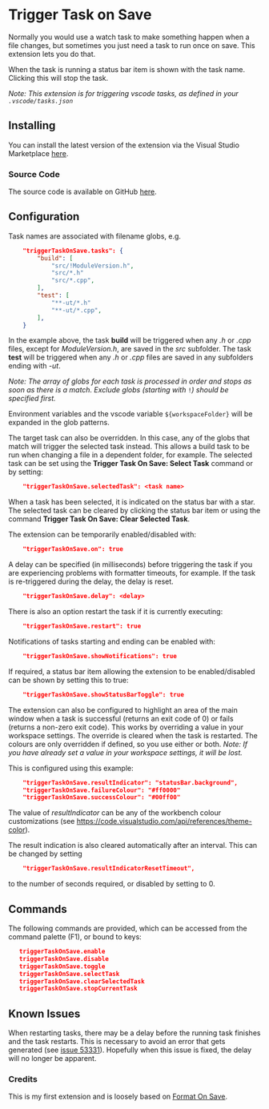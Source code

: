 # Trigger Task on Save

Normally you would use a watch task to make something happen when a file changes, but sometimes you just need a task to run once on save. This extension lets you do that.

When the task is running a status bar item is shown with the task name. Clicking this will stop the task.

*Note: This extension is for triggering vscode tasks, as defined in your `.vscode/tasks.json`*

## Installing

You can install the latest version of the extension via the Visual Studio Marketplace [here](https://marketplace.visualstudio.com/items?itemName=Gruntfuggly.triggertaskonsave).

### Source Code

The source code is available on GitHub [here](https://github.com/Gruntfuggly/triggertaskonsave).

## Configuration

Task names are associated with filename globs, e.g.

```json
    "triggerTaskOnSave.tasks": {
        "build": [
            "src/!ModuleVersion.h",
            "src/*.h"
            "src/*.cpp",
        ],
        "test": [
            "**-ut/*.h"
            "**-ut/*.cpp",
        ],
    }
```

In the example above, the task **build** will be triggered when any *.h* or *.cpp* files, except for *ModuleVersion.h*, are saved in the *src* subfolder. The task **test** will be triggered when any *.h* or *.cpp* files are saved in any subfolders ending with *-ut*.

*Note: The array of globs for each task is processed in order and stops as soon as there is a match. Exclude globs (starting with* `!`*) should be specified first.*

Environment variables and the vscode variable `${workspaceFolder}` will be expanded in the glob patterns.

The target task can also be overridden. In this case, any of the globs that match will trigger the selected task instead. This allows a build task to be run when changing a file in a dependent folder, for example. The selected task can be set using the **Trigger Task On Save: Select Task** command or by setting:

```json
    "triggerTaskOnSave.selectedTask": <task name>
```

When a task has been selected, it is indicated on the status bar with a star. The selected task can be cleared by clicking the status bar item or using the command **Trigger Task On Save: Clear Selected Task**.

The extension can be temporarily enabled/disabled with:

```json
    "triggerTaskOnSave.on": true
```

A delay can be specified (in milliseconds) before triggering the task if you are experiencing problems with formatter timeouts, for example. If the task is re-triggered during the delay, the delay is reset.

```json
    "triggerTaskOnSave.delay": <delay>
```

There is also an option restart the task if it is currently executing:

```json
    "triggerTaskOnSave.restart": true
```

Notifications of tasks starting and ending can be enabled with:

```json
    "triggerTaskOnSave.showNotifications": true
```

If required, a status bar item allowing the extension to be enabled/disabled can be shown by setting this to true:

```json
    "triggerTaskOnSave.showStatusBarToggle": true
```

The extension can also be configured to highlight an area of the main window when a task is successful (returns an exit code of 0) or fails (returns a non-zero exit code). This works by overriding a value in your workspace settings. The override is cleared when the task is restarted. The colours are only overridden if defined, so you use either or both. _Note: If you have already set a value in your workspace settings, it will be lost._

This is configured using this example:

```json
    "triggerTaskOnSave.resultIndicator": "statusBar.background",
    "triggerTaskOnSave.failureColour": "#ff0000"
    "triggerTaskOnSave.successColour": "#00ff00"
```

The value of *resultIndicator* can be any of the workbench colour customizations (see <https://code.visualstudio.com/api/references/theme-color>).

The result indication is also cleared automatically after an interval. This can be changed by setting

```json
    "triggerTaskOnSave.resultIndicatorResetTimeout",
```

to the number of seconds required, or disabled by setting to 0.

## Commands

The following commands are provided, which can be accessed from the command palette (F1), or bound to keys:

```json
   triggerTaskOnSave.enable
   triggerTaskOnSave.disable
   triggerTaskOnSave.toggle
   triggerTaskOnSave.selectTask
   triggerTaskOnSave.clearSelectedTask
   triggerTaskOnSave.stopCurrentTask
```

## Known Issues

When restarting tasks, there may be a delay before the running task finishes and the task restarts. This is necessary to avoid an error that gets generated (see [issue 53331](https://github.com/Microsoft/vscode/issues/53331)). Hopefully when this issue is fixed, the delay will no longer be apparent.

### Credits

This is my first extension and is loosely based on [Format On Save](https://marketplace.visualstudio.com/items?itemName=gyuha.format-on-save).
